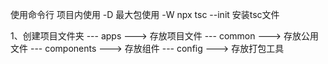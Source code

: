 使用命令行
项目内使用 -D
最大包使用 -W
npx tsc --init 安装tsc文件

1、创建项目文件夹
--- apps ---> 存放项目文件
--- common ---> 存放公用文件
--- components ---> 存放组件
--- config ---> 存放打包工具
